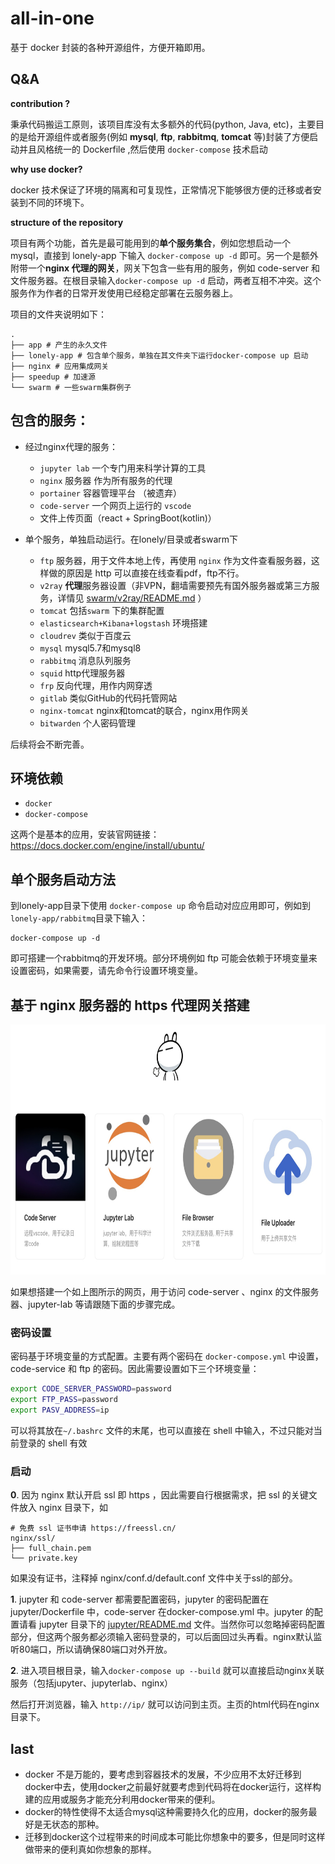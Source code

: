 # all-in-one
基于 docker 封装的各种开源组件，方便开箱即用。
## Q&A

**contribution ?**

秉承代码搬运工原则，该项目库没有太多额外的代码(python, Java, etc)，主要目的是给开源组件或者服务(例如 **mysql**, **ftp**, **rabbitmq**, **tomcat** 等)封装了方便启动并且风格统一的 Dockerfile ,然后使用 `docker-compose` 技术启动

**why use docker?**

docker 技术保证了环境的隔离和可复现性，正常情况下能够很方便的迁移或者安装到不同的环境下。

**structure of the repository**

项目有两个功能，首先是最可能用到的**单个服务集合**，例如您想启动一个 mysql，直接到 lonely-app 下输入 `docker-compose up -d` 即可。另一个是额外附带一个**nginx 代理的网关**，网关下包含一些有用的服务，例如 code-server 和文件服务器。在根目录输入`docker-compose up -d` 启动，两者互相不冲突。这个服务作为作者的日常开发使用已经稳定部署在云服务器上。

项目的文件夹说明如下：
```
.
├── app # 产生的永久文件
├── lonely-app # 包含单个服务，单独在其文件夹下运行docker-compose up 启动
├── nginx # 应用集成网关
├── speedup # 加速源
└── swarm # 一些swarm集群例子
```


## 包含的服务：

+ 经过nginx代理的服务：
  + `jupyter lab` 一个专门用来科学计算的工具
  + `nginx` 服务器 作为所有服务的代理
  + `portainer` 容器管理平台 （被遗弃）
  + `code-server` 一个网页上运行的 `vscode`
  + 文件上传页面（react + SpringBoot(kotlin)）

+ 单个服务，单独启动运行。在lonely/目录或者swarm下
  + `ftp` 服务器，用于文件本地上传，再使用 `nginx` 作为文件查看服务器，这样做的原因是 http 可以直接在线查看pdf，ftp不行。
  + `v2ray` **代理**服务器设置（非VPN，翻墙需要预先有国外服务器或第三方服务，详情见 [swarm/v2ray/README.md](swarm/v2ray/README.md) ）
  + `tomcat` 包括`swarm` 下的集群配置
  + `elasticsearch+Kibana+logstash` 环境搭建
  + `cloudrev` 类似于百度云
  + `mysql` mysql5.7和mysql8
  + `rabbitmq` 消息队列服务
  + `squid` http代理服务器
  + `frp` 反向代理，用作内网穿透
  + `gitlab` 类似GitHub的代码托管网站
  + `nginx-tomcat` nginx和tomcat的联合，nginx用作网关
  + `bitwarden` 个人密码管理

后续将会不断完善。
## 环境依赖
+ `docker`
+ `docker-compose`

这两个是基本的应用，安装官网链接： https://docs.docker.com/engine/install/ubuntu/

## 单个服务启动方法

到lonely-app目录下使用 `docker-compose up` 命令启动对应应用即可，例如到 `lonely-app/rabbitmq`目录下输入：
```
docker-compose up -d
```
即可搭建一个rabbitmq的开发环境。部分环境例如 ftp 可能会依赖于环境变量来设置密码，如果需要，请先命令行设置环境变量。

## 基于 nginx 服务器的 https 代理网关搭建

<img alt="主页" src="assets/homepage.jpg" height="400">

如果想搭建一个如上图所示的网页，用于访问 code-server 、nginx 的文件服务器、jupyter-lab 等请跟随下面的步骤完成。

### 密码设置
密码基于环境变量的方式配置。主要有两个密码在 `docker-compose.yml` 中设置，code-service 和 ftp 的密码。因此需要设置如下三个环境变量：
```bash
export CODE_SERVER_PASSWORD=password
export FTP_PASS=password
export PASV_ADDRESS=ip
```
可以将其放在`~/.bashrc` 文件的末尾，也可以直接在 shell 中输入，不过只能对当前登录的 shell 有效
### 启动
**0**. 因为 nginx 默认开启 ssl 即 https ，因此需要自行根据需求，把 ssl 的关键文件放入 nginx 目录下，如
```
# 免费 ssl 证书申请 https://freessl.cn/
nginx/ssl/
├── full_chain.pem
└── private.key
```
如果没有证书，注释掉 nginx/conf.d/default.conf 文件中关于ssl的部分。

**1**. jupyter 和 code-server 都需要配置密码，jupyter 的密码配置在jupyter/Dockerfile 中，code-server 在docker-compose.yml 中。jupyter 的配置请看 jupyter 目录下的 [jupyter/README.md](/lonely-app/jupyter/README.md) 文件。当然你可以忽略掉密码配置部分，但这两个服务都必须输入密码登录的，可以后面回过头再看。nginx默认监听80端口，所以请确保80端口对外开放。

**2**. 进入项目根目录，输入`docker-compose up --build` 就可以直接启动nginx关联服务（包括jupyter、jupyterlab、nginx）

然后打开浏览器，输入 `http://ip/` 就可以访问到主页。主页的html代码在nginx目录下。
## last

+ docker 不是万能的，要考虑到容器技术的发展，不少应用不太好迁移到docker中去，使用docker之前最好就要考虑到代码将在docker运行，这样构建的应用或服务才能充分利用docker带来的便利。
+ docker的特性使得不太适合mysql这种需要持久化的应用，docker的服务最好是无状态的那种。
+ 迁移到docker这个过程带来的时间成本可能比你想象中的要多，但是同时这样做带来的便利真如你想象的那样。